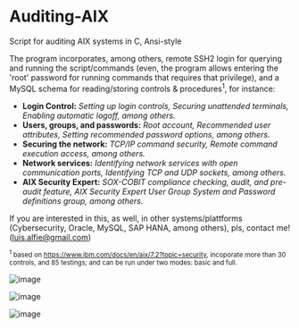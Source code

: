# Auditing-AIX
Script for auditing AIX systems in C, Ansi-style

The program incorporates, among others, remote SSH2 login for querying and running the script/commands (even, the program allows entering the 'root' password for running commands that requires that privilege), and a MySQL schema for reading/storing controls & procedures<sup>1</sup>, for instance:
* **Login Control:** *Setting up login controls, Securing unattended terminals, Enabling automatic logoff, among others.*
* **Users, groups, and passwords:** *Root account, Recommended user attributes, Setting recommended password options, among others.*
* **Securing the network:** *TCP/IP command security, Remote command execution access, among others.*
* **Network services:** *Identifying network services with open communication ports, Identifying TCP and UDP sockets, among others.*
* **AIX Security Expert:** *SOX-COBIT compliance checking, audit, and pre-audit feature, AIX Security Expert User Group System and Password definitions group, among others.*

If you are interested in this, as well, in other systems/plattforms (Cybersecurity, Oracle, MySQL, SAP HANA, among others), pls, contact me! (luis.alfie@gmail.com)

<sup><sup>1</sup> based on https://www.ibm.com/docs/en/aix/7.2?topic=security, incoporate more than 30 controls, and 85 testings; and can be run under two modes: basic and full.</sup>

![image](https://user-images.githubusercontent.com/40904281/148858120-08b53108-1112-48f6-a2c7-58677e32ee7e.png)

![image](https://user-images.githubusercontent.com/40904281/148858141-eff34dbe-14e6-4de0-aca4-d1eff59e4d61.png)

![image](https://user-images.githubusercontent.com/40904281/148858208-ba152cfc-f007-4a01-9f11-394c9091d1f9.png)




